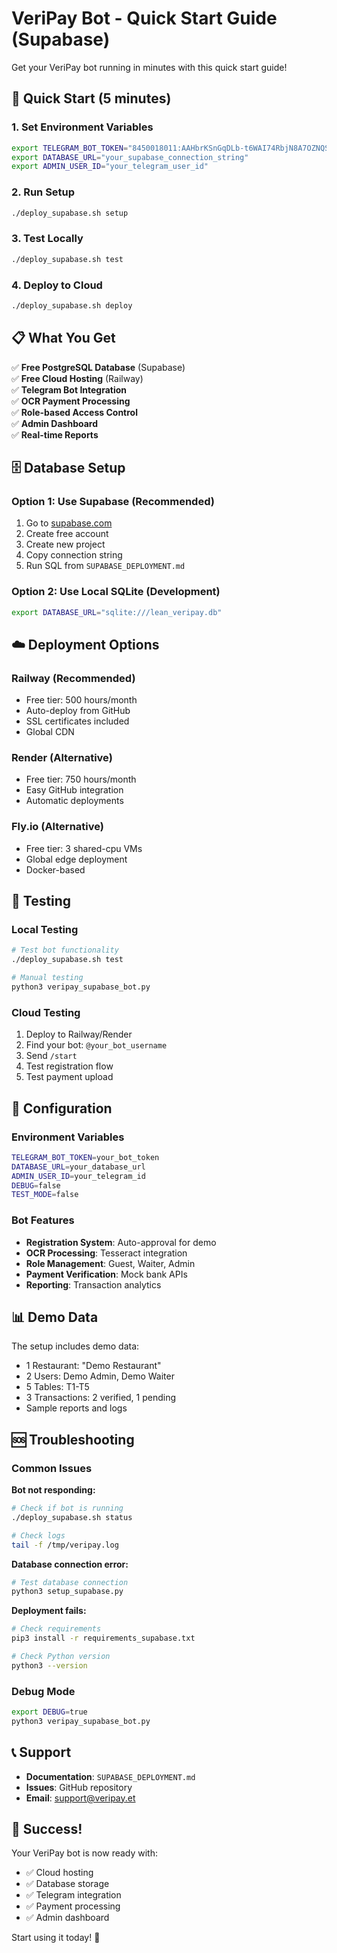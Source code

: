 # VeriPay Bot - Quick Start Guide (Supabase)

Get your VeriPay bot running in minutes with this quick start guide!

## 🚀 Quick Start (5 minutes)

### 1. Set Environment Variables
```bash
export TELEGRAM_BOT_TOKEN="8450018011:AAHbrKSnGqDLb-t6WAI74RbjN8A7OZNQSSc"
export DATABASE_URL="your_supabase_connection_string"
export ADMIN_USER_ID="your_telegram_user_id"
```

### 2. Run Setup
```bash
./deploy_supabase.sh setup
```

### 3. Test Locally
```bash
./deploy_supabase.sh test
```

### 4. Deploy to Cloud
```bash
./deploy_supabase.sh deploy
```

## 📋 What You Get

✅ **Free PostgreSQL Database** (Supabase)  
✅ **Free Cloud Hosting** (Railway)  
✅ **Telegram Bot Integration**  
✅ **OCR Payment Processing**  
✅ **Role-based Access Control**  
✅ **Admin Dashboard**  
✅ **Real-time Reports**  

## 🗄️ Database Setup

### Option 1: Use Supabase (Recommended)
1. Go to [supabase.com](https://supabase.com)
2. Create free account
3. Create new project
4. Copy connection string
5. Run SQL from `SUPABASE_DEPLOYMENT.md`

### Option 2: Use Local SQLite (Development)
```bash
export DATABASE_URL="sqlite:///lean_veripay.db"
```

## ☁️ Deployment Options

### Railway (Recommended)
- Free tier: 500 hours/month
- Auto-deploy from GitHub
- SSL certificates included
- Global CDN

### Render (Alternative)
- Free tier: 750 hours/month
- Easy GitHub integration
- Automatic deployments

### Fly.io (Alternative)
- Free tier: 3 shared-cpu VMs
- Global edge deployment
- Docker-based

## 🧪 Testing

### Local Testing
```bash
# Test bot functionality
./deploy_supabase.sh test

# Manual testing
python3 veripay_supabase_bot.py
```

### Cloud Testing
1. Deploy to Railway/Render
2. Find your bot: `@your_bot_username`
3. Send `/start`
4. Test registration flow
5. Test payment upload

## 🔧 Configuration

### Environment Variables
```bash
TELEGRAM_BOT_TOKEN=your_bot_token
DATABASE_URL=your_database_url
ADMIN_USER_ID=your_telegram_id
DEBUG=false
TEST_MODE=false
```

### Bot Features
- **Registration System**: Auto-approval for demo
- **OCR Processing**: Tesseract integration
- **Role Management**: Guest, Waiter, Admin
- **Payment Verification**: Mock bank APIs
- **Reporting**: Transaction analytics

## 📊 Demo Data

The setup includes demo data:
- 1 Restaurant: "Demo Restaurant"
- 2 Users: Demo Admin, Demo Waiter
- 5 Tables: T1-T5
- 3 Transactions: 2 verified, 1 pending
- Sample reports and logs

## 🆘 Troubleshooting

### Common Issues

**Bot not responding:**
```bash
# Check if bot is running
./deploy_supabase.sh status

# Check logs
tail -f /tmp/veripay.log
```

**Database connection error:**
```bash
# Test database connection
python3 setup_supabase.py
```

**Deployment fails:**
```bash
# Check requirements
pip3 install -r requirements_supabase.txt

# Check Python version
python3 --version
```

### Debug Mode
```bash
export DEBUG=true
python3 veripay_supabase_bot.py
```

## 📞 Support

- **Documentation**: `SUPABASE_DEPLOYMENT.md`
- **Issues**: GitHub repository
- **Email**: support@veripay.et

## 🎉 Success!

Your VeriPay bot is now ready with:
- ✅ Cloud hosting
- ✅ Database storage
- ✅ Telegram integration
- ✅ Payment processing
- ✅ Admin dashboard

Start using it today! 🚀 